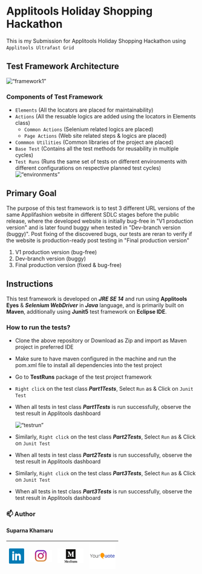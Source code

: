 # Applitools Holiday Shopping Hackathon 

This is my Submission for Applitools Holiday Shopping Hackathon using `Applitools Ultrafast Grid`
## Test Framework Architecture
<img title=“diagram1” alt=“framework1” src="https://github.com/suparna-khamaru/ApplitoolsHolidayShoppingHackathonDec2020/blob/main/images/architecture.png" />

### Components of Test Framework

- `Elements` (All the locators are placed for maintainability)
- `Actions` (All the resuable logics are added using the locators in Elements class)
  - `Common Actions` (Selenium related logics are placed)
  - `Page Actions` (Web site related steps & logics are placed)
- `Commmon Utilities` (Common libraries of the project are placed)
- `Base Test` (Contains all the test methods for reusability in multiple cycles)
- `Test Runs` (Runs the same set of tests on different environments with different configurations on respective planned test cycles)  
  <img title=“diagram2” alt=“environments” src="https://github.com/suparna-khamaru/AppliFashionHackathonDec2020/blob/main/images/environments.png" />

## Primary Goal 

The purpose of this test framework is to test 3 different URL versions of the same Applifashion website in different SDLC stages before the public release, where the developed website is initially bug-free in "V1 production version" and is later found buggy when tested in "Dev-branch version (buggy)". Post fixing of the discovered bugs, our tests are reran to verify if the website is production-ready post testing in "Final production version"
 1. V1 production version (bug-free)
 2. Dev-branch version (buggy)
 3. Final production version (fixed & bug-free)

## Instructions

This test framework is developed on ***JRE SE 14*** and run using **Applitools Eyes** & ***Selenium WebDriver*** in ***Java*** language, and is primarily built on **Maven**, additionally using **Junit5** test framework on **Eclipse IDE**. 

### How to run the tests?

- Clone the above repository or Download as Zip and import as Maven project in preferred IDE
- Make sure to have maven configured in the machine and run the pom.xml file to install all dependencies into the test project
- Go to **TestRuns** package of the test project framework
- `Right click` on the test class ***Part1Tests***, Select `Run` as & Click on `Junit Test`
- When all tests in test class ***Part1Tests*** is run successfully, observe the test result in Applitools dashboard

  <img title=“diagram3” alt=“testrun” src="https://github.com/suparna-khamaru/ApplitoolsHolidayShoppingHackathonDec2020/blob/main/images/applitools-testrun.gif" />

- Similarly, `Right click` on the test class ***Part2Tests***, Select `Run` as & Click on `Junit Test`
- When all tests in test class ***Part2Tests*** is run successfully, observe the test result in Applitools dashboard
- Similarly, `Right click` on the test class ***Part3Tests***, Select `Run` as & Click on `Junit Test`
- When all tests in test class ***Part3Tests*** is run successfully, observe the test result in Applitools dashboard

### 📫 Author

#### Suparna Khamaru

<a href="https://www.linkedin.com/in/suparnakhamaru/"><img src="https://github.com/suparna-khamaru/suparna-khamaru/blob/master/icons/linkedin.png" width="40"></a>|<a href="https://www.instagram.com/suparna.khamaru/"><img src="https://github.com/suparna-khamaru/suparna-khamaru/blob/master/icons/instagram.jpg" width="60"></a>|<a href="https://super-tester.medium.com/"><img src="https://github.com/suparna-khamaru/suparna-khamaru/blob/master/icons/medium.jpg" width="70"></a>|<a href="https://www.yourquote.in/suparna-khamaru-iurz/quotes"><img src="https://github.com/suparna-khamaru/suparna-khamaru/blob/master/icons/yourquote.png" width="70"></a>
|--|--|--|--|
